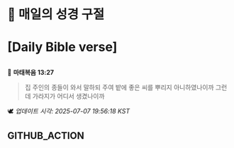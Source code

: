 # 🙏 매일의 성경 구절
# [Daily Bible verse]
##
<!-- START_BIBLE_VERSE -->
📖 **마태복음 13:27**
> 집 주인의 종들이 와서 말하되 주여 밭에 좋은 씨를 뿌리지 아니하였나이까 그런데 가라지가 어디서 생겼나이까

🕊️ _업데이트 시각: 2025-07-07 19:56:18 KST_
  <!-- END_BIBLE_VERSE -->
## GITHUB_ACTION
